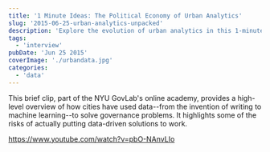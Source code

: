 ```yaml
---
title: '1 Minute Ideas: The Political Economy of Urban Analytics'
slug: '2015-06-25-urban-analytics-unpacked'
description: 'Explore the evolution of urban analytics in this 1-minute NYU GovLab video, revealing how cities have harnessed data—from ancient writing to modern machine learning—to tackle governance challenges. Discover the benefits and potential pitfalls of data-driven solutions in city management. Watch now for a quick, insightful overview of the political economy shaping our urban landscapes.'
tags:
  - 'interview'
pubDate: 'Jun 25 2015'
coverImage: './urbandata.jpg'
categories:
  - 'data'
---
```



This brief clip, part of the NYU GovLab's online academy, provides a high-level overview of how cities have used data--from the invention of writing to machine learning--to solve governance problems. It highlights some of the risks of actually putting data-driven solutions to work.

https://www.youtube.com/watch?v=pbO-NAnvLIo
